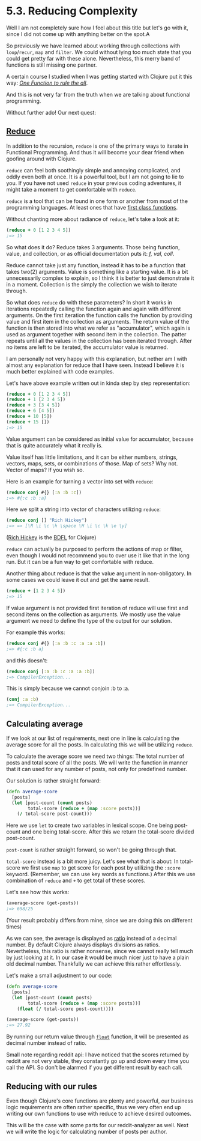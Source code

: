 # 5.3. Reducing Complexity

Well I am not completely sure how I feel about this title but let's go with it,
since I did not come up with anything better on the spot.A

So previously we have learned about working through collections with `loop`/`recur`, `map` and `filter`.
We could without lying too much state that you could get pretty far with these alone.
Nevertheless, this merry band of functions is still missing one partner.

A certain course I studied when I was getting started with Clojure put it this way:
[_One Function to rule the all_](http://iloveponies.github.io/120-hour-epic-sax-marathon/one-function-to-rule-them-all.html).

And this is not very far from the truth when we are talking about functional programming.

Without further ado!
Our next quest:

## [Reduce](https://clojuredocs.org/clojure.core/reduce)

In addition to the recursion,
`reduce` is one of the primary ways to iterate in Functional Programming.
And thus it will become your dear friend when goofing around with Clojure.

`reduce` can feel both soothingly simple and annoying complicated,
and oddly even both at once.
It is a powerful tool,
but I am not going to lie to you.
If you have not used `reduce` in your previous coding adventures,
it might take a moment to get comfortable with `reduce`.

`reduce` is a tool that can be found in one form or another from most of the programming languages.
At least ones that have [first class functions](https://en.wikipedia.org/wiki/First-class_function).

Without chanting more about radiance of `reduce`,
let's take a look at it:

```clojure
(reduce + 0 [1 2 3 4 5])
;=> 15
```

So what does it do?
Reduce takes 3 arguments.
Those being function, value, and collection,
or as official documentation puts it:
_f, val, coll_.

Reduce cannot take just any function,
instead it has to be a function that takes two(2) arguments.
Value is something like a starting value.
It is a bit unnecessarily complex to explain,
so I think it is better to just demonstrate it in a moment.
Collection is the simply the collection we wish to iterate through.

So what does `reduce` do with these parameters?
In short it works in iterations repeatedly calling the function again and again with different arguments.
On the first iteration the function calls the function by providing value and first item in the collection as arguments.
The return value of the function is then stored into what we refer as "accumulator",
which again is used as argument together with second item in the collection.
The patter repeats until all the values in the collection has been iterated through.
After no items are left to be iterated,
the accumulator value is returned.

I am personally not very happy with this explanation,
but nether am I with almost any explanation for reduce that I have seen.
Instead I believe it is much better explained with code examples.

Let's have above example written out in kinda step by step representation:

```clojure
(reduce + 0 [1 2 3 4 5])
(reduce + 1 [2 3 4 5])
(reduce + 3 [3 4 5])
(reduce + 6 [4 5])
(reduce + 10 [5])
(reduce + 15 [])
;=> 15
```

Value argument can be considered as initial value for accumulator,
because that is quite accurately what it really is.

Value itself has little limitations,
and it can be either numbers, strings, vectors, maps, sets, or combinations of those.
Map of sets?
Why not.
Vector of maps?
If you wish so.

Here is an example for turning a vector into set with `reduce`:

```clojure
(reduce conj #{} [:a :b :c])
;=> #{:c :b :a}
```

Here we split a string into vector of characters utilizing `reduce`:

```clojure
(reduce conj [] "Rich Hickey")
;=> => [\R \i \c \h \space \H \i \c \k \e \y]
```

([Rich Hickey](https://github.com/richhickey) is the [BDFL](https://en.wikipedia.org/wiki/Benevolent_dictator_for_life) for Clojure)

`reduce` can actually be purposed to perform the actions of map or filter,
even though I would not recommend you to over use it like that in the long run.
But it can be a fun way to get comfortable with reduce.

Another thing about reduce is that the value argument in non-obligatory.
In some cases we could leave it out and get the same result.

```clojure
(reduce + [1 2 3 4 5])
;=> 15
```

If value argument is not provided first iteration of reduce will use first and second items on the collection as arguments.
We mostly use the value argument we need to define the type of the output for our solution.

For example this works:

```clojure
(reduce conj #{} [:a :b :c :a :a :b])
;=> #{:c :b a}
```

and this doesn't:

```clojure
(reduce conj [:a :b :c :a :a :b])
;=> CompilerException...
```

This is simply because we cannot conjoin :b to :a.

```clojure
(conj :a :b)
;=> CompilerException...
```

## Calculating average

If we look at our list of requirements,
next one in line is calculating the average score for all the posts.
In calculating this we will be utilizing `reduce`.

To calculate the average score we need two things:
The total number of posts and total score of all the posts.
We will write the function in manner that it can used for any number of posts,
not only for predefined number.

Our solution is rather straight forward:

```clojure
(defn average-score
  [posts]
  (let [post-count (count posts)
        total-score (reduce + (map :score posts))]
    (/ total-score post-count)))
```

Here we use `let` to create two variables in lexical scope.
One being post-count and one being total-score.
After this we return the total-score divided post-count.

`post-count` is rather straight forward,
so won't be going through that.

`total-score` instead is a bit more juicy.
Let's see what that is about:
In total-score we first use `map` to get score for each post by utilizing the `:score` keyword.
(Remember, we can use key words as functions.)
After this we use combination of `reduce` and `+` to get total of these scores.

Let's see how this works:

```clojure
(average-score (get-posts))
;=> 698/25
```

(Your result probably differs from mine,
since we are doing this on different times)

As we can see,
the average is displayed as [ratio](https://clojure.org/reference/data_structures#_ratio) instead of a decimal number.
By default Clojure always displays divisions as ratios.
Nevertheless,
this ratio is rather nonsense,
since we cannot really tell much by just looking at it.
In our case it would be much nicer just to have a plain old decimal number.
Thankfully we can achieve this rather effortlessly.

Let's make a small adjustment to our code:

```clojure
(defn average-score
  [posts]
  (let [post-count (count posts)
        total-score (reduce + (map :score posts))]
    (float (/ total-score post-count))))

(average-score (get-posts))
;=> 27.92
```

By running our return value through [`float`](https://clojuredocs.org/clojure.core/float) function,
it will be presented as decimal number instead of ratio.

Small note regarding reddit api:
I have noticed that the scores returned by reddit are not very stable,
they constantly go up and down every time you call the API.
So don't be alarmed if you get different result by each call.

## Reducing with our rules

Even though Clojure's core functions are plenty and powerful,
our business logic requirements are often rather specific,
thus we very often end up writing our own functions to use with reduce to achieve desired outcomes.

This will be the case with some parts for our reddit-analyzer as well.
Next we will write the logic for calculating number of posts per author.
